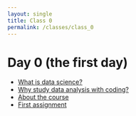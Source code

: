 ```yaml
---
layout: single
title: Class 0
permalink: /classes/class_0
---
```


# Day 0 (the first day)

* [What is data science?](../chapters/01/what-is-data-science)
* [Why study data analysis with coding?](../chapters/01/why-data-science)
* [About the course](../course)
* [First assignment](../assignments/assignment_1)

